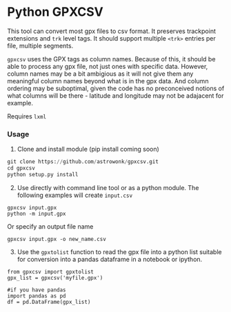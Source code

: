 # Python GPXCSV 

This tool can convert most gpx files to csv format. It preserves trackpoint extensions and `trk` level tags. It should support multiple `<trk>` entries per file, multiple segments.

`gpxcsv` uses the GPX tags as column names. Because of this, it should be able to process any gpx file, not just ones with specific data. However, column names may be a bit ambigious as it will not give them any meaningful column names beyond what is in the gpx data. And column ordering may be suboptimal, given the code has no preconceived notions of what columns will be there - latitude and longitude may not be adajacent for example.

Requires `lxml`

### Usage

1. Clone and install module (pip install coming soon)
```python
git clone https://github.com/astrowonk/gpxcsv.git
cd gpxcsv
python setup.py install
```
2. Use directly with command line tool or as a python module. The following examples will create `input.csv`
```
gpxcsv input.gpx
python -m input.gpx
```
Or specify an output file name
```
gpxcsv input.gpx -o new_name.csv
```
3. Use the `gpxtolist` function to read the gpx file into a python list suitable for conversion into a pandas dataframe in a notebook or ipython.

```
from gpxcsv import gpxtolist
gpx_list = gpxcsv('myfile.gpx')

#if you have pandas
import pandas as pd
df = pd.DataFrame(gpx_list)

```